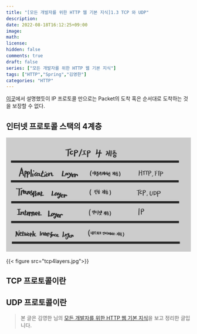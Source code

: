 ```yaml
---
title: "[모든 개발자를 위한 HTTP 웹 기본 지식]1.3 TCP 와 UDP"
description: 
date: 2022-08-18T16:12:25+09:00
image: 
math: 
license: 
hidden: false
comments: true
draft: false
series: ["모든 개발자를 위한 HTTP 웹 기본 지식"]
tags: ["HTTP","Spring","김영한"]
categories: "HTTP"
---
```


[이곳](https://chobobdev.github.io/p/%EB%AA%A8%EB%93%A0-%EA%B0%9C%EB%B0%9C%EC%9E%90%EB%A5%BC-%EC%9C%84%ED%95%9C-http-%EC%9B%B9-%EA%B8%B0%EB%B3%B8-%EC%A7%80%EC%8B%9D1.2%EC%9D%B8%ED%84%B0%EB%84%B7-%ED%94%84%EB%A1%9C%ED%86%A0%EC%BD%9Cip/)에서 설명했듯이 IP 프로토콜 만으로는 Packet의 도착 혹은 순서대로 도착하는 것을 보장할 수 없다.

## 인터넷 프로토콜 스택의 4계층

![](tcp4layer.jpg)

{{< figure src="tcp4layers.jpg">}}




## TCP 프로토콜이란

## UDP 프로토콜이란


> 본 글은 김영한 님의 [모든 개발자를 위한 HTTP 웹 기본 지식](https://www.inflearn.com/course/http-%EC%9B%B9-%EB%84%A4%ED%8A%B8%EC%9B%8C%ED%81%AC/dashboard)을 보고 정리한 글입니다.